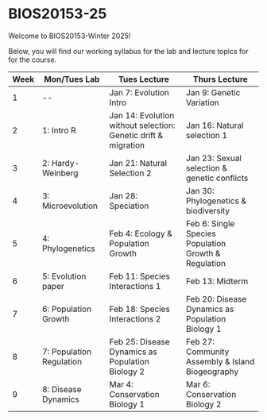 # BIOS20153-25

Welcome to BIOS20153-Winter 2025!

Below, you will find our working syllabus for the lab and lecture topics for for the course. 

| Week | Mon/Tues Lab                                 | Tues Lecture                 | Thurs Lecture                  | 
| ---- | -----------                                  | -----------                  | -----------                    |
| 1    | --                                           | Jan 7: Evolution Intro     | Jan 9: Genetic Variation  | 
| 2    | 1: Intro R                                   | Jan 14: Evolution without selection: Genetic drift & migration       | Jan 16: Natural selection 1
| 3    | 2: Hardy-Weinberg                            | Jan 21: Natural Selection 2    | Jan 23: Sexual selection & genetic conflicts  |
| 4    | 3: Microevolution                            | Jan 28: Speciation | Jan 30: Phylogenetics & biodiversity | 
| 5    | 4: Phylogenetics                             | Feb 4: Ecology & Population Growth | Feb 6: Single Species Population Growth & Regulation |
| 6    | 5: Evolution paper                           | Feb 11: Species Interactions 1 | Feb 13: Midterm        |
| 7    | 6: Population Growth                         | Feb 18: Species Interactions 2 | Feb 20: Disease Dynamics as Population Biology 1
| 8    | 7: Population Regulation                     | Feb 25: Disease Dynamics as Population Biology 2 | Feb 27: Community Assembly & Island Biogeography |
| 9    | 8: Disease Dynamics                          |  Mar 4: Conservation Biology 1  | Mar 6: Conservation Biology 2

